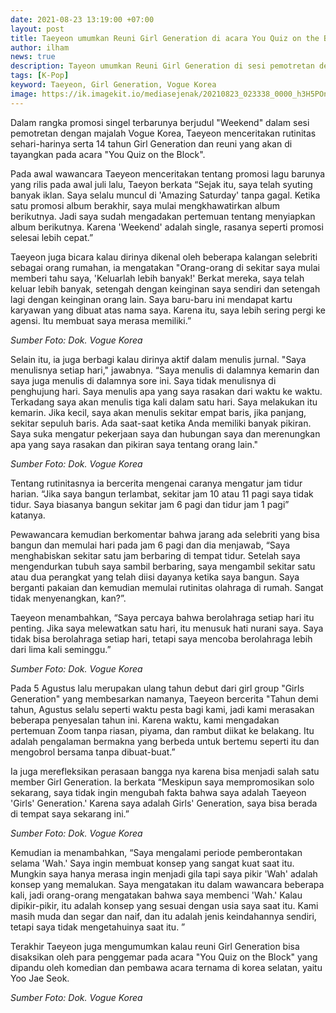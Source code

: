 ```yaml
---
date: 2021-08-23 13:19:00 +07:00
layout: post
title: Taeyeon umumkan Reuni Girl Generation di acara You Quiz on the Block
author: ilham
news: true
description: Tayeon umumkan Reuni Girl Generation di sesi pemotretan dengan majalah Vogue Korea.
tags: [K-Pop]
keyword: Taeyeon, Girl Generation, Vogue Korea
image: https://ik.imagekit.io/mediasejenak/20210823_023338_0000_h3H5POn7c.jpg
---
```

Dalam rangka promosi singel terbarunya berjudul "Weekend" dalam sesi pemotretan dengan majalah Vogue Korea, Taeyeon menceritakan rutinitas sehari-harinya serta 14 tahun Girl Generation dan reuni yang akan di tayangkan pada acara "You Quiz on the Block".

Pada awal wawancara Taeyeon menceritakan tentang promosi lagu barunya yang rilis pada awal juli lalu, Taeyon berkata “Sejak itu, saya telah syuting banyak iklan. Saya selalu muncul di 'Amazing Saturday' tanpa gagal. Ketika satu promosi album berakhir, saya mulai mengkhawatirkan album berikutnya. Jadi saya sudah mengadakan pertemuan tentang menyiapkan album berikutnya. Karena 'Weekend' adalah single, rasanya seperti promosi selesai lebih cepat.”

Taeyeon juga bicara kalau dirinya dikenal oleh beberapa kalangan selebriti sebagai orang rumahan, ia mengatakan "Orang-orang di sekitar saya mulai memberi tahu saya, 'Keluarlah lebih banyak!' Berkat mereka, saya telah keluar lebih banyak, setengah dengan keinginan saya sendiri dan setengah lagi dengan keinginan orang lain. Saya baru-baru ini mendapat kartu karyawan yang dibuat atas nama saya. Karena itu, saya lebih sering pergi ke agensi. Itu membuat saya merasa memiliki.”

<amp-img layout="responsive" width="800" height="620" alt="Taeyeon Vogue Korea 1" src="https://ik.imagekit.io/mediasejenak/taeyeon_kRVt_FB3y.jpeg?tr=w-800,h-620"></amp-img>

<i>Sumber Foto: Dok. Vogue Korea</i>

Selain itu, ia juga berbagi kalau dirinya aktif dalam menulis jurnal. "Saya menulisnya setiap hari," jawabnya. “Saya menulis di dalamnya kemarin dan saya juga menulis di dalamnya sore ini. Saya tidak menulisnya di penghujung hari. Saya menulis apa yang saya rasakan dari waktu ke waktu. Terkadang saya akan menulis tiga kali dalam satu hari. Saya melakukan itu kemarin. Jika kecil, saya akan menulis sekitar empat baris, jika panjang, sekitar sepuluh baris. Ada saat-saat ketika Anda memiliki banyak pikiran. Saya suka mengatur pekerjaan saya dan hubungan saya dan merenungkan apa yang saya rasakan dan pikiran saya tentang orang lain."

<amp-img layout="responsive" width="620" height="800" alt="Taeyeon Vogue Korea 2" src="https://ik.imagekit.io/mediasejenak/taeyeon-4_KH_dTQ7tD.jpeg?tr=w-620,h-800"></amp-img>

<i>Sumber Foto: Dok. Vogue Korea</i>

Tentang rutinitasnya ia bercerita mengenai caranya mengatur jam tidur harian. “Jika saya bangun terlambat, sekitar jam 10 atau 11 pagi saya tidak tidur. Saya biasanya bangun sekitar jam 6 pagi dan tidur jam 1 pagi” katanya. 

Pewawancara kemudian berkomentar bahwa jarang ada selebriti yang bisa bangun dan memulai hari pada jam 6 pagi dan dia menjawab, “Saya menghabiskan sekitar satu jam berbaring di tempat tidur. Setelah saya mengendurkan tubuh saya sambil berbaring, saya mengambil sekitar satu atau dua perangkat yang telah diisi dayanya ketika saya bangun. Saya berganti pakaian dan kemudian memulai rutinitas olahraga di rumah. Sangat tidak menyenangkan, kan?”.

Taeyeon menambahkan, “Saya percaya bahwa berolahraga setiap hari itu penting. Jika saya melewatkan satu hari, itu menusuk hati nurani saya. Saya tidak bisa berolahraga setiap hari, tetapi saya mencoba berolahraga lebih dari lima kali seminggu.”

<amp-img layout="responsive" width="900" height="600" alt="Taeyeon Vogue Korea 3" src="https://ik.imagekit.io/mediasejenak/taeyeon-5_6j8vuuz3b.jpeg?tr=w-900,h-600"></amp-img>

<i>Sumber Foto: Dok. Vogue Korea</i>

Pada 5 Agustus lalu merupakan ulang tahun debut dari girl group "Girls Generation" yang membesarkan namanya, Taeyeon bercerita "Tahun demi tahun, Agustus selalu seperti waktu pesta bagi kami, jadi kami merasakan beberapa penyesalan tahun ini. Karena waktu, kami mengadakan pertemuan Zoom tanpa riasan, piyama, dan rambut diikat ke belakang. Itu adalah pengalaman bermakna yang berbeda untuk bertemu seperti itu dan mengobrol bersama tanpa dibuat-buat.”

Ia juga merefleksikan perasaan bangga nya karena bisa menjadi salah satu member Girl Generation. Ia berkata “Meskipun saya mempromosikan solo sekarang, saya tidak ingin mengubah fakta bahwa saya adalah Taeyeon 'Girls' Generation.' Karena saya adalah Girls' Generation, saya bisa berada di tempat saya sekarang ini.” 

<amp-img layout="responsive" width="600" height="900" alt="Taeyeon Vogue Korea 4" src="https://ik.imagekit.io/mediasejenak/taeyeon-7_FEYsBQ8Xs.jpeg?tr=w-600,h-900"></amp-img>

<i>Sumber Foto: Dok. Vogue Korea</i>

Kemudian ia menambahkan, “Saya mengalami periode pemberontakan selama 'Wah.' Saya ingin membuat konsep yang sangat kuat saat itu. Mungkin saya hanya merasa ingin menjadi gila tapi saya pikir 'Wah' adalah konsep yang memalukan. Saya mengatakan itu dalam wawancara beberapa kali, jadi orang-orang mengatakan bahwa saya membenci 'Wah.' Kalau dipikir-pikir, itu adalah konsep yang sesuai dengan usia saya saat itu. Kami masih muda dan segar dan naif, dan itu adalah jenis keindahannya sendiri, tetapi saya tidak mengetahuinya saat itu. ”

Terakhir Taeyeon juga mengumumkan kalau reuni Girl Generation bisa disaksikan oleh para penggemar pada acara "You Quiz on the Block" yang dipandu oleh komedian dan pembawa acara ternama di korea selatan, yaitu Yoo Jae Seok.

<amp-img layout="responsive" width="600" height="900" alt="Taeyeon Vogue Korea 5" src="https://ik.imagekit.io/mediasejenak/taeyeon-6_URzSDtltM.jpeg?tr=w-600,h-900"></amp-img>

<i>Sumber Foto: Dok. Vogue Korea</i>
